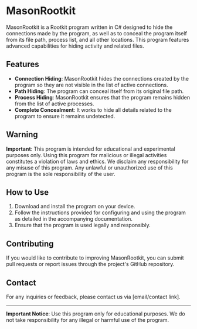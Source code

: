 # MasonRootkit

MasonRootkit is a Rootkit program written in C# designed to hide the connections made by the program, as well as to conceal the program itself from its file path, process list, and all other locations. This program features advanced capabilities for hiding activity and related files.

## Features

- **Connection Hiding**: MasonRootkit hides the connections created by the program so they are not visible in the list of active connections.
- **Path Hiding**: The program can conceal itself from its original file path.
- **Process Hiding**: MasonRootkit ensures that the program remains hidden from the list of active processes.
- **Complete Concealment**: It works to hide all details related to the program to ensure it remains undetected.

## Warning

**Important**: This program is intended for educational and experimental purposes only. Using this program for malicious or illegal activities constitutes a violation of laws and ethics. We disclaim any responsibility for any misuse of this program. Any unlawful or unauthorized use of this program is the sole responsibility of the user.

## How to Use

1. Download and install the program on your device.
2. Follow the instructions provided for configuring and using the program as detailed in the accompanying documentation.
3. Ensure that the program is used legally and responsibly.

## Contributing

If you would like to contribute to improving MasonRootkit, you can submit pull requests or report issues through the project's GitHub repository.

## Contact

For any inquiries or feedback, please contact us via [email/contact link].

---

**Important Notice**: Use this program only for educational purposes. We do not take responsibility for any illegal or harmful use of the program.
